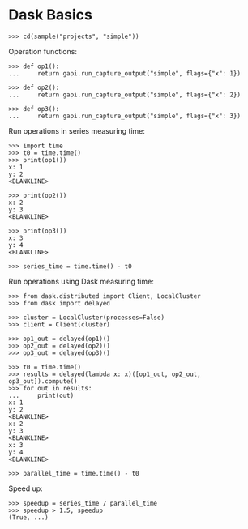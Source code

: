 # Dask Basics

    >>> cd(sample("projects", "simple"))

Operation functions:

    >>> def op1():
    ...     return gapi.run_capture_output("simple", flags={"x": 1})

    >>> def op2():
    ...     return gapi.run_capture_output("simple", flags={"x": 2})

    >>> def op3():
    ...     return gapi.run_capture_output("simple", flags={"x": 3})

Run operations in series measuring time:

    >>> import time
    >>> t0 = time.time()
    >>> print(op1())
    x: 1
    y: 2
    <BLANKLINE>

    >>> print(op2())
    x: 2
    y: 3
    <BLANKLINE>

    >>> print(op3())
    x: 3
    y: 4
    <BLANKLINE>

    >>> series_time = time.time() - t0

Run operations using Dask measuring time:

    >>> from dask.distributed import Client, LocalCluster
    >>> from dask import delayed

    >>> cluster = LocalCluster(processes=False)
    >>> client = Client(cluster)

    >>> op1_out = delayed(op1)()
    >>> op2_out = delayed(op2)()
    >>> op3_out = delayed(op3)()

    >>> t0 = time.time()
    >>> results = delayed(lambda x: x)([op1_out, op2_out, op3_out]).compute()
    >>> for out in results:
    ...     print(out)
    x: 1
    y: 2
    <BLANKLINE>
    x: 2
    y: 3
    <BLANKLINE>
    x: 3
    y: 4
    <BLANKLINE>

    >>> parallel_time = time.time() - t0

Speed up:

    >>> speedup = series_time / parallel_time
    >>> speedup > 1.5, speedup
    (True, ...)
